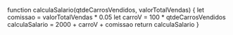function calculaSalario(qtdeCarrosVendidos, valorTotalVendas) {
let comissao = valorTotalVendas * 0.05
let carroV = 100 * qtdeCarrosVendidos
calculaSalario = 2000 + carroV + comissao
return calculaSalario
}